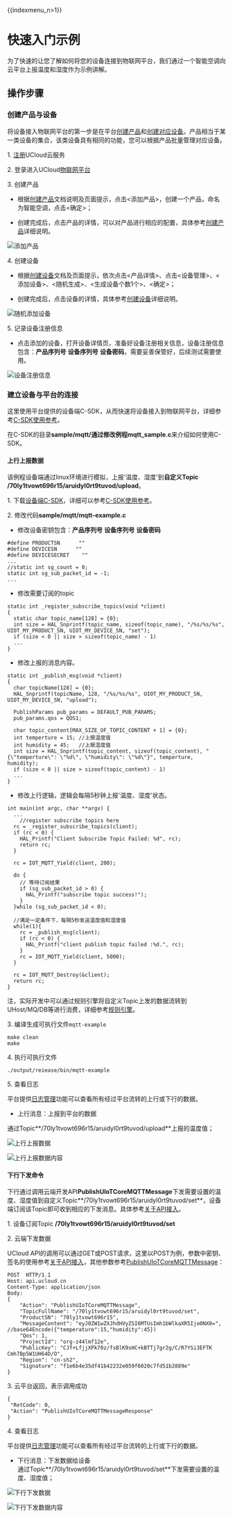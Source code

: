 {{indexmenu_n>1}}

# 快速入门示例

为了快速的让您了解如何将您的设备连接到物联网平台，我们通过一个智能空调向云平台上报温度和湿度作为示例讲解。

## 操作步骤

### 创建产品与设备

将设备接入物联网平台的第一步是在平台[创建产品](../console_guide/product_device/create_products)和[创建对应设备](../console_guide/product_device/create_devcies)。产品相当于某一类设备的集合，该类设备具有相同的功能，您可以根据产品批量管理对应设备。

1\. [注册](https://passport.ucloud.cn/#register)UCloud云服务

2\. 登录进入UCloud[物联网平台](https://console.ucloud.cn/uiot)

3\. 创建产品  

- 根据[创建产品](../console_guide/product_device/create_products)文档说明及页面提示，点击<添加产品>，创建一个产品，命名为智能空调，点击<确定>；

- 创建完成后，点击产品的详情，可以对产品进行相应的配置，具体参考[创建产品](../console_guide/product_device/create_products)详细说明。

![添加产品](../images/添加产品.png)

4\. 创建设备

- 根据[创建设备](../console_guide/product_device/create_devcies)文档及页面提示，依次点击<产品详情>、点击<设备管理>、<添加设备>、<随机生成>、<生成设备个数1个>、<确定>；

- 创建完成后，点击设备的详情，具体参考[创建设备](../console_guide/product_device/create_devcies)详细说明。  

![随机添加设备](../images/随机添加设备.png)

5\. 记录设备注册信息  

- 点击添加的设备，打开设备详情页，准备好设备注册相关信息，设备注册信息包含：**产品序列号** **设备序列号** **设备密码**，需要妥善保管好，后续测试需要使用。  

![设备注册信息](../images/设备注册信息.png)

### 建立设备与平台的连接

这里使用平台提供的设备端C-SDK，从而快速将设备接入到物联网平台，详细参考[C-SDK使用参考](../device_develop_guide/c_sdk_example/csdkquickstart)。

在C-SDK的目录**sample/mqtt/**通过修改例程**mqtt_sample.c**来介绍如何使用C-SDK。

#### 上行上报数据
该例程设备端通过linux环境进行模拟，上报'温度、湿度'到**自定义Topic /70ly1tvowt696r15/aruidyl0rt9tuvod/upload**。

1\. 下载[设备端C-SDK](https://github.com/ucloud/ucloud-iot-device-sdk-c)，详细可以参考[C-SDK使用参考](device_develop_guide/c_sdk_example/csdkquickstart)。

2\. 修改代码**sample/mqtt/mqtt-example.c**

- 修改设备密钥包含：**产品序列号** **设备序列号** **设备密码**

```
#define PRODUCTSN      ""
#define DEVICESN      ""
#define DEVICESECRET    ""
...
//static int sg_count = 0;
static int sg_sub_packet_id = -1;
...
```

- 修改需要订阅的topic

```
static int _register_subscribe_topics(void *client)
{
  static char topic_name[128] = {0};
  int size = HAL_Snprintf(topic_name, sizeof(topic_name), "/%s/%s/%s", UIOT_MY_PRODUCT_SN, UIOT_MY_DEVICE_SN, "set");
  if (size < 0 || size > sizeof(topic_name) - 1)
  ...
}
```

- 修改上报的消息内容。

```
static int _publish_msg(void *client)
{
  char topicName[128] = {0};
  HAL_Snprintf(topicName, 128, "/%s/%s/%s", UIOT_MY_PRODUCT_SN, UIOT_MY_DEVICE_SN, "upload");

  PublishParams pub_params = DEFAULT_PUB_PARAMS;
  pub_params.qos = QOS1;

  char topic_content[MAX_SIZE_OF_TOPIC_CONTENT + 1] = {0};
  int temperture = 15; //上报温度值
  int humidity = 45;   //上报湿度值
  int size = HAL_Snprintf(topic_content, sizeof(topic_content), "{\"temperture\": \"%d\", \"humidity\": \"%d\"}", temperture, humidity);
  if (size < 0 || size > sizeof(topic_content) - 1)
  ...
}
```

- 修改上行逻辑，逻辑会每隔5秒钟上报'温度、湿度'状态。

```
int main(int argc, char **argv) {
  ...
	//register subscribe topics here
  rc = _register_subscribe_topics(client);
  if (rc < 0) {
    HAL_Printf("Client Subscribe Topic Failed: %d", rc);
    return rc;
  }

  rc = IOT_MQTT_Yield(client, 200);

  do {
    // 等待订阅结果
    if (sg_sub_packet_id > 0) {
      HAL_Printf("subscribe topic success!");
    }
  }while (sg_sub_packet_id < 0);

  //满足一定条件下，每隔5秒发送温度值和湿度值
  while(1){
    rc = _publish_msg(client);
    if (rc < 0) {
      HAL_Printf("client publish topic failed :%d.", rc);
    }
    rc = IOT_MQTT_Yield(client, 5000);
  }

  rc = IOT_MQTT_Destroy(&client);    
  return rc;
}
```

注，实际开发中可以通过规则引擎将自定义Topic上发的数据流转到UHost/MQ/DB等进行消费，详细参考[规则引擎](../console_guide/ruleengine/data_forwarding)。

3\. 编译生成可执行文件`mqtt-example`

```
make clean
make
```

4\. 执行可执行文件

```
./output/reiease/bin/mqtt-example
```

5\. 查看日志

平台提供[日志管理](../console_guide/monitoring_maintenance/log)功能可以查看所有经过平台流转的上行或下行的数据。

- 上行消息：上报到平台的数据

通过Topic**/70ly1tvowt696r15/aruidyl0rt9tuvod/upload**上报的温度值；

![上行上报数据](../images/上行上报数据.png)

![上行上报数据内容](../images/上行上报数据内容.png)

#### 下行下发命令

下行通过调用云端开发API**PublishUIoTCoreMQTTMessage**下发需要设置的温度、湿度值到自定义Topic**/70ly1tvowt696r15/aruidyl0rt9tuvod/set**，设备端订阅该Topic即可收到相应的下发消息。具体参考[关于API接入](../api_guide/api_guidehelp)。

1\. 设备订阅Topic **/70ly1tvowt696r15/aruidyl0rt9tuvod/set**

2\. 云端下发数据   

UCloud API的调用可以通过GET或POST请求，这里以POST为例，参数中密钥、签名的使用参考[关于API接入](../api_guide/api_guidehelp)，其他参数参考[PublishUIoTCoreMQTTMessage](../api_guide/messagemgmtapi)：

```
POST  HTTP/1.1
Host: api.ucloud.cn
Content-Type: application/json
Body:
{
	"Action": "PublishUIoTCoreMQTTMessage",
	"TopicFullName": "/70ly1tvowt696r15/aruidyl0rt9tuvod/set",
	"ProductSN": "70ly1tvowt696r15",
	"MessageContent": "eyJ0ZW1wZXJhdHVyZSI6MTUsImh1bWlkaXR5Ijo0NX0=", //base64Encode({"temperature":15,"humidity":45})
	"Qos": 1,
	"ProjectId": "org-z44lmf12e",
	"PublicKey": "CJf+LfjjXPk70z/fsBlK9sHC+kBTTj7gr2g/C/R7YSi3EFTK   Cmh7Bp5W1UH64D/O",
	"Region": "cn-sh2",
	"Signature": "f1e6b4e35df41b42232e059f6020c7fd51b2889e"
}
```

3\. 云平台返回，表示调用成功

```
{
 "RetCode": 0,
 "Action": "PublishUIoTCoreMQTTMessageResponse"
}
```

4\. 查看日志  

平台提供[日志管理](../console_guide/monitoring_maintenance/log)功能可以查看所有经过平台流转的上行或下行的数据。

- 下行消息：下发数据给设备  
   通过Topic**/70ly1tvowt696r15/aruidyl0rt9tuvod/set**下发需要设置的温度、湿度值；  


![下行下发数据](../images/下行下发数据.png)

![下行下发数据内容](../images/下行下发数据内容.png)

